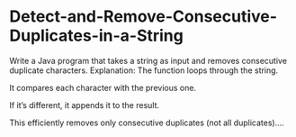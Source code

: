 # Detect-and-Remove-Consecutive-Duplicates-in-a-String
Write a Java program that takes a string as input and removes consecutive duplicate characters.
Explanation:
The function loops through the string.

It compares each character with the previous one.

If it’s different, it appends it to the result.

This efficiently removes only consecutive duplicates (not all duplicates)....

